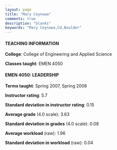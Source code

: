 ```yaml
---
layout: page
title: "Mary Ceynowa" 
comments: true
description: "blanks"
keywords: "Mary Ceynowa,CU,Boulder"
---
```

<head>
<script src="https://ajax.googleapis.com/ajax/libs/jquery/2.1.3/jquery.min.js"></script>
<script src="https://dl.dropboxusercontent.com/s/pc42nxpaw1ea4o9/highcharts.js?dl=0"></script>
<!-- <script src="../assets/js/highcharts.js"></script> -->
<style type="text/css">@font-face {
	font-family: "Bebas Neue";
	src: url(https://www.filehosting.org/file/details/544349/BebasNeue Regular.otf) format("opentype");
	}
	h1.Bebas { 
		font-family: "Bebas Neue", Verdana, Tahoma;
	}
</style>
</head>
	   
#### TEACHING INFORMATION

**College**: College of Engineering and Applied Science

**Classes taught**: EMEN 4050

#### EMEN 4050: LEADERSHIP

**Terms taught**: Spring 2007, Spring 2008

**Instructor rating**: 5.7

**Standard deviation in instructor rating**: 0.15

**Average grade** (4.0 scale): 3.63

**Standard deviation in grades** (4.0 scale): 0.08

**Average workload** (raw): 1.96

**Standard deviation in workload** (raw): 0.04

